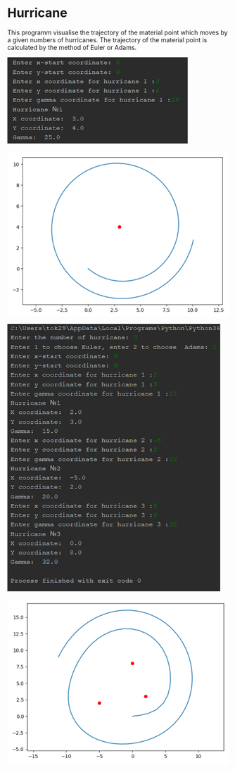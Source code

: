 # Hurricane
This programm visualise the trajectory of the material point which moves by a given numbers of hurricanes. The trajectory of the material point is calculated by the method of Euler or Adams.

![Image alt](https://github.com/yaschk/Hurricane/raw/master/hurricane_img/hurricane_info.png)

![Image alt](https://github.com/yaschk/Hurricane/raw/master/hurricane_img/hurricane1.png)

![Image alt](https://github.com/yaschk/Hurricane/raw/master/hurricane_img/hurricane_info3.png)

![Image alt](https://github.com/yaschk/Hurricane/raw/master/hurricane_img/hurricane3.png)
